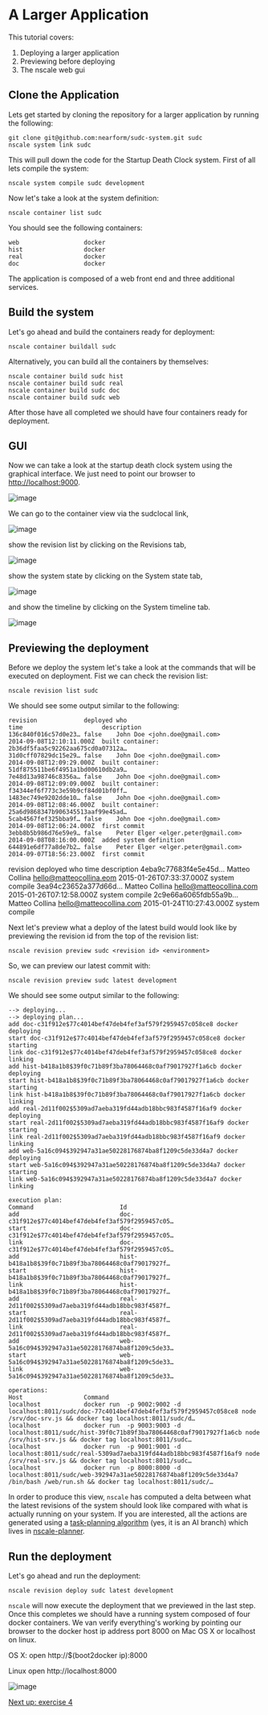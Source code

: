 A Larger Application
=======================

This tutorial covers:

1. Deploying a larger application
2. Previewing before deploying
2. The nscale web gui

Clone the Application
---------------------
Lets get started by cloning the repository for a larger application by running the following:

```
git clone git@github.com:nearform/sudc-system.git sudc
nscale system link sudc
```

This will pull down the code for the Startup Death Clock system. First of all lets compile the system:

	nscale system compile sudc development

Now let's take a look at the system definition:

	nscale container list sudc

You should see the following containers:

	web                  docker
	hist                 docker
	real                 docker
	doc                  docker

The application is composed of a web front end and three additional services.

Build the system
----------------
Let's go ahead and build the containers ready for deployment:

	nscale container buildall sudc

Alternatively, you can build all the containers by themselves:

	nscale container build sudc hist
	nscale container build sudc real
	nscale container build sudc doc
	nscale container build sudc web

After those have all completed we should have four containers ready for deployment.

GUI
---
Now we can take a look at the startup death clock system using the graphical interface. We just need to point our browser to <a href="http://localhost:9000" target="_blank">http://localhost:9000</a>.

![image](https://raw.githubusercontent.com/nearform/nscale-workshop/master/img/systems.png)

We can go to the container view via the sudclocal link,

![image](https://raw.githubusercontent.com/nearform/nscale-workshop/master/containers.png)

show the revision list by clicking on the Revisions tab,

![image](https://raw.githubusercontent.com/nearform/nscale-workshop/master/revisions.png)

show the system state by clicking on the System state tab,

![image](https://raw.githubusercontent.com/nearform/nscale-workshop/master/topology.png)

and show the timeline by clicking on the System timeline tab.

![image](https://raw.githubusercontent.com/nearform/nscale-workshop/master/img/timeline.png)

Previewing the deployment
-------------------------
Before we deploy the system let's take a look at the commands that will be executed on deployment. Fist we can check the revision list:

	nscale revision list sudc

We should see some output similar to the following:

	revision             deployed who                                                     time                      description
	136c840f016c57d0e23… false    John Doe <john.doe@gmail.com>                           2014-09-08T12:10:11.000Z  built container: 2b36df5faa5c92262aa675cd0a07312a…
	31d0cff07829dc15e29… false    John Doe <john.doe@gmail.com>                           2014-09-08T12:09:29.000Z  built container: 51df875511be6f4951a1bd00610db2a9…
	7e48d13a98746c8356a… false    John Doe <john.doe@gmail.com>                           2014-09-08T12:09:09.000Z  built container: f34344ef6f773c3e59b9cf84d01bf0ff…
	1483ec749e9202dde10… false    John Doe <john.doe@gmail.com>                           2014-09-08T12:08:46.000Z  built container: 25a6d9868347b906345513aaf99e45ad…
	5cab4567fef325bba9f… false    John Doe <john.doe@gmail.com>                           2014-09-08T12:06:24.000Z  first commit
	3ebb8b5b986d76e59e9… false    Peter Elger <elger.peter@gmail.com>                     2014-09-08T08:16:00.000Z  added system definition
	644891e6df77a8de7b2… false    Peter Elger <elger.peter@gmail.com>                     2014-09-07T18:56:23.000Z  first commit


revision             deployed     who                                      time                      description
4eba9c77683f4e5e45d…              Matteo Collina <hello@matteocollina.eom> 2015-01-26T07:33:37.000Z  system compile
3ea94c23652a377d66d…              Matteo Collina <hello@matteocollina.com> 2015-01-26T07:12:58.000Z  system compile
2c9e66a6065fdb55a9b…              Matteo Collina <hello@matteocollina.com> 2015-01-24T10:27:43.000Z  system compile


Next let's preview what a deploy of the latest build would look like by previewing the revision id from the top of the revision list:

	nscale revision preview sudc <revision id> <environment>

So, we can preview our latest commit with:

```
nscale revision preview sudc latest development
```

We should see some output similar to the following:

```
--> deploying...
--> deploying plan...
add doc-c31f912e$77c4014bef47deb4fef3af579f2959457c058ce8 docker
deploying
start doc-c31f912e$77c4014bef47deb4fef3af579f2959457c058ce8 docker
starting
link doc-c31f912e$77c4014bef47deb4fef3af579f2959457c058ce8 docker
linking
add hist-b418a1b8$39f0c71b89f3ba78064468c0af79017927f1a6cb docker
deploying
start hist-b418a1b8$39f0c71b89f3ba78064468c0af79017927f1a6cb docker
starting
link hist-b418a1b8$39f0c71b89f3ba78064468c0af79017927f1a6cb docker
linking
add real-2d11f002$5309ad7aeba319fd44adb18bbc983f4587f16af9 docker
deploying
start real-2d11f002$5309ad7aeba319fd44adb18bbc983f4587f16af9 docker
starting
link real-2d11f002$5309ad7aeba319fd44adb18bbc983f4587f16af9 docker
linking
add web-5a16c094$392947a31ae50228176874ba8f1209c5de33d4a7 docker
deploying
start web-5a16c094$392947a31ae50228176874ba8f1209c5de33d4a7 docker
starting
link web-5a16c094$392947a31ae50228176874ba8f1209c5de33d4a7 docker
linking

execution plan:
Command                        Id
add                            doc-c31f912e$77c4014bef47deb4fef3af579f2959457c05…
start                          doc-c31f912e$77c4014bef47deb4fef3af579f2959457c05…
link                           doc-c31f912e$77c4014bef47deb4fef3af579f2959457c05…
add                            hist-b418a1b8$39f0c71b89f3ba78064468c0af79017927f…
start                          hist-b418a1b8$39f0c71b89f3ba78064468c0af79017927f…
link                           hist-b418a1b8$39f0c71b89f3ba78064468c0af79017927f…
add                            real-2d11f002$5309ad7aeba319fd44adb18bbc983f4587f…
start                          real-2d11f002$5309ad7aeba319fd44adb18bbc983f4587f…
link                           real-2d11f002$5309ad7aeba319fd44adb18bbc983f4587f…
add                            web-5a16c094$392947a31ae50228176874ba8f1209c5de33…
start                          web-5a16c094$392947a31ae50228176874ba8f1209c5de33…
link                           web-5a16c094$392947a31ae50228176874ba8f1209c5de33…

operations:
Host                 Command
localhost            docker run  -p 9002:9002 -d localhost:8011/sudc/doc-77c4014bef47deb4fef3af579f2959457c058ce8 node /srv/doc-srv.js && docker tag localhost:8011/sudc/d…
localhost            docker run  -p 9003:9003 -d localhost:8011/sudc/hist-39f0c71b89f3ba78064468c0af79017927f1a6cb node /srv/hist-srv.js && docker tag localhost:8011/sudc…
localhost            docker run  -p 9001:9001 -d localhost:8011/sudc/real-5309ad7aeba319fd44adb18bbc983f4587f16af9 node /srv/real-srv.js && docker tag localhost:8011/sudc…
localhost            docker run  -p 8000:8000 -d localhost:8011/sudc/web-392947a31ae50228176874ba8f1209c5de33d4a7 /bin/bash /web/run.sh && docker tag localhost:8011/sudc/…
```

In order to produce this view, `nscale` has computed a delta between what the latest revisions of the system should look like compared with what is actually running on your system. If you are interested, all the actions are generated using a [task-planning algorithm](http://en.wikipedia.org/wiki/Automated_planning_and_scheduling) (yes, it is an AI branch) which lives in [nscale-planner](https://github.com/nearform/nscale-planner).

Run the deployment
------------------
Let's go ahead and run the deployment:

	nscale revision deploy sudc latest development

`nscale` will now execute the deployment that we previewed in the last step. Once this completes we should have a running system composed of four docker containers. We van verify everything's working by pointing our browser to the docker host ip address port 8000 on Mac OS X or localhost on linux.

OS X:
	open http://$(boot2docker ip):8000

Linux
	open http://localhost:8000

![image](https://raw.githubusercontent.com/nearform/nscale-workshop/master/img/sudc.png)

[Next up: exercise 4](https://github.com/nearform/nscale-workshop/blob/master/ex4.md)

